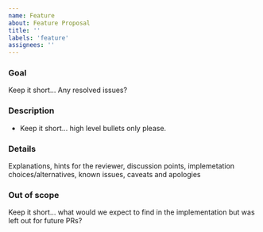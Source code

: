 ```yaml
---
name: Feature
about: Feature Proposal
title: ''
labels: 'feature'
assignees: ''
---
```

### Goal
Keep it short... Any resolved issues?

### Description
* Keep it short... high level bullets only please.

### Details
Explanations, hints for the reviewer, discussion points, implemetation choices/alternatives, known issues, caveats and apologies

### Out of scope
Keep it short... what would we expect to find in the implementation but was left out for future PRs?
